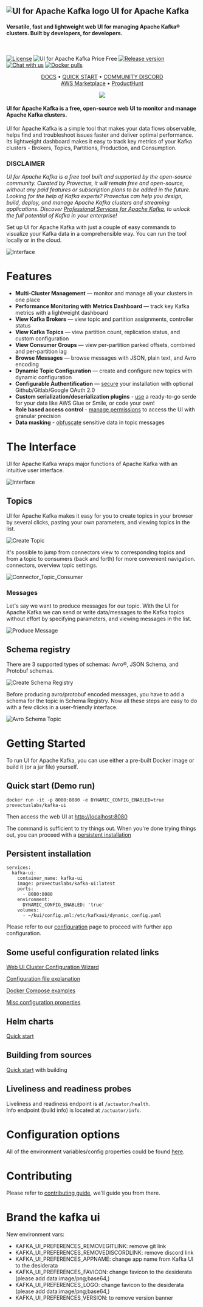 ![UI for Apache Kafka logo](documentation/images/kafka-ui-logo.png) UI for Apache Kafka&nbsp;
------------------
#### Versatile, fast and lightweight web UI for managing Apache Kafka® clusters. Built by developers, for developers.
<br/>

[![License](https://img.shields.io/badge/License-Apache%202.0-blue.svg)](https://github.com/provectus/kafka-ui/blob/master/LICENSE)
![UI for Apache Kafka Price Free](documentation/images/free-open-source.svg)
[![Release version](https://img.shields.io/github/v/release/provectus/kafka-ui)](https://github.com/provectus/kafka-ui/releases)
[![Chat with us](https://img.shields.io/discord/897805035122077716)](https://discord.gg/4DWzD7pGE5)
[![Docker pulls](https://img.shields.io/docker/pulls/provectuslabs/kafka-ui)](https://hub.docker.com/r/provectuslabs/kafka-ui)

<p align="center">
    <a href="https://docs.kafka-ui.provectus.io/">DOCS</a> • 
    <a href="https://docs.kafka-ui.provectus.io/configuration/quick-start">QUICK START</a> • 
    <a href="https://discord.gg/4DWzD7pGE5">COMMUNITY DISCORD</a>
    <br/>
    <a href="https://aws.amazon.com/marketplace/pp/prodview-ogtt5hfhzkq6a">AWS Marketplace</a>  •
    <a href="https://www.producthunt.com/products/ui-for-apache-kafka/reviews/new">ProductHunt</a>
</p>

<p align="center">
  <img src="https://repobeats.axiom.co/api/embed/2e8a7c2d711af9daddd34f9791143e7554c35d0f.svg" />
</p>

#### UI for Apache Kafka is a free, open-source web UI to monitor and manage Apache Kafka clusters.

UI for Apache Kafka is a simple tool that makes your data flows observable, helps find and troubleshoot issues faster and deliver optimal performance. Its lightweight dashboard makes it easy to track key metrics of your Kafka clusters - Brokers, Topics, Partitions, Production, and Consumption.

### DISCLAIMER
<em>UI for Apache Kafka is a free tool built and supported by the open-source community. Curated by Provectus, it will remain free and open-source, without any paid features or subscription plans to be added in the future.
Looking for the help of Kafka experts? Provectus can help you design, build, deploy, and manage Apache Kafka clusters and streaming applications. Discover [Professional Services for Apache Kafka](https://provectus.com/professional-services-apache-kafka/), to unlock the full potential of Kafka in your enterprise! </em>

Set up UI for Apache Kafka with just a couple of easy commands to visualize your Kafka data in a comprehensible way. You can run the tool locally or in
the cloud.

![Interface](documentation/images/Interface.gif)

# Features
* **Multi-Cluster Management** — monitor and manage all your clusters in one place
* **Performance Monitoring with Metrics Dashboard** —  track key Kafka metrics with a lightweight dashboard
* **View Kafka Brokers** — view topic and partition assignments, controller status
* **View Kafka Topics** — view partition count, replication status, and custom configuration
* **View Consumer Groups** — view per-partition parked offsets, combined and per-partition lag
* **Browse Messages** — browse messages with JSON, plain text, and Avro encoding
* **Dynamic Topic Configuration** — create and configure new topics with dynamic configuration
* **Configurable Authentification** — [secure](https://docs.kafka-ui.provectus.io/configuration/authentication) your installation with optional Github/Gitlab/Google OAuth 2.0
* **Custom serialization/deserialization plugins** - [use](https://docs.kafka-ui.provectus.io/configuration/serialization-serde) a ready-to-go serde for your data like AWS Glue or Smile, or code your own!
* **Role based access control** - [manage permissions](https://docs.kafka-ui.provectus.io/configuration/rbac-role-based-access-control) to access the UI with granular precision
* **Data masking** - [obfuscate](https://docs.kafka-ui.provectus.io/configuration/data-masking) sensitive data in topic messages

# The Interface
UI for Apache Kafka wraps major functions of Apache Kafka with an intuitive user interface.

![Interface](documentation/images/Interface.gif)

## Topics
UI for Apache Kafka makes it easy for you to create topics in your browser by several clicks,
pasting your own parameters, and viewing topics in the list.

![Create Topic](documentation/images/Create_topic_kafka-ui.gif)

It's possible to jump from connectors view to corresponding topics and from a topic to consumers (back and forth) for more convenient navigation.
connectors, overview topic settings.

![Connector_Topic_Consumer](documentation/images/Connector_Topic_Consumer.gif)

### Messages
Let's say we want to produce messages for our topic. With the UI for Apache Kafka we can send or write data/messages to the Kafka topics without effort by specifying parameters, and viewing messages in the list.

![Produce Message](documentation/images/Create_message_kafka-ui.gif)

## Schema registry
There are 3 supported types of schemas: Avro®, JSON Schema, and Protobuf schemas.

![Create Schema Registry](documentation/images/Create_schema.gif)

Before producing avro/protobuf encoded messages, you have to add a schema for the topic in Schema Registry. Now all these steps are easy to do
with a few clicks in a user-friendly interface.

![Avro Schema Topic](documentation/images/Schema_Topic.gif)

# Getting Started

To run UI for Apache Kafka, you can use either a pre-built Docker image or build it (or a jar file) yourself.

## Quick start (Demo run)

```
docker run -it -p 8080:8080 -e DYNAMIC_CONFIG_ENABLED=true provectuslabs/kafka-ui
```

Then access the web UI at [http://localhost:8080](http://localhost:8080)

The command is sufficient to try things out. When you're done trying things out, you can proceed with a [persistent installation](https://docs.kafka-ui.provectus.io/quick-start/persistent-start)

## Persistent installation

```
services:
  kafka-ui:
    container_name: kafka-ui
    image: provectuslabs/kafka-ui:latest
    ports:
      - 8080:8080
    environment:
      DYNAMIC_CONFIG_ENABLED: 'true'
    volumes:
      - ~/kui/config.yml:/etc/kafkaui/dynamic_config.yaml
```

Please refer to our [configuration](https://docs.kafka-ui.provectus.io/configuration/quick-start) page to proceed with further app configuration.

## Some useful configuration related links

[Web UI Cluster Configuration Wizard](https://docs.kafka-ui.provectus.io/configuration/configuration-wizard)

[Configuration file explanation](https://docs.kafka-ui.provectus.io/configuration/configuration-file)

[Docker Compose examples](https://docs.kafka-ui.provectus.io/configuration/compose-examples)

[Misc configuration properties](https://docs.kafka-ui.provectus.io/configuration/misc-configuration-properties)

## Helm charts

[Quick start](https://docs.kafka-ui.provectus.io/configuration/helm-charts/quick-start)

## Building from sources

[Quick start](https://docs.kafka-ui.provectus.io/development/building/prerequisites) with building

## Liveliness and readiness probes
Liveliness and readiness endpoint is at `/actuator/health`.<br/>
Info endpoint (build info) is located at `/actuator/info`.

# Configuration options

All of the environment variables/config properties could be found [here](https://docs.kafka-ui.provectus.io/configuration/misc-configuration-properties).

# Contributing

Please refer to [contributing guide](https://docs.kafka-ui.provectus.io/development/contributing), we'll guide you from there.

# Brand the kafka ui
New environment vars:
- KAFKA_UI_PREFERENCES_REMOVEGITLINK: remove git link
- KAFKA_UI_PREFERENCES_REMOVEDISCORDLINK: remove discord link
- KAFKA_UI_PREFERENCES_APPNAME: change app name from Kafka UI to the desiderata
- KAFKA_UI_PREFERENCES_FAVICON: change favicon to the desiderata (please add data:image/png;base64,)
- KAFKA_UI_PREFERENCES_LOGO: change favicon to the desiderata  (please add data:image/png;base64,)
- KAFKA_UI_PREFERENCES_VERSION: to remove version banner

